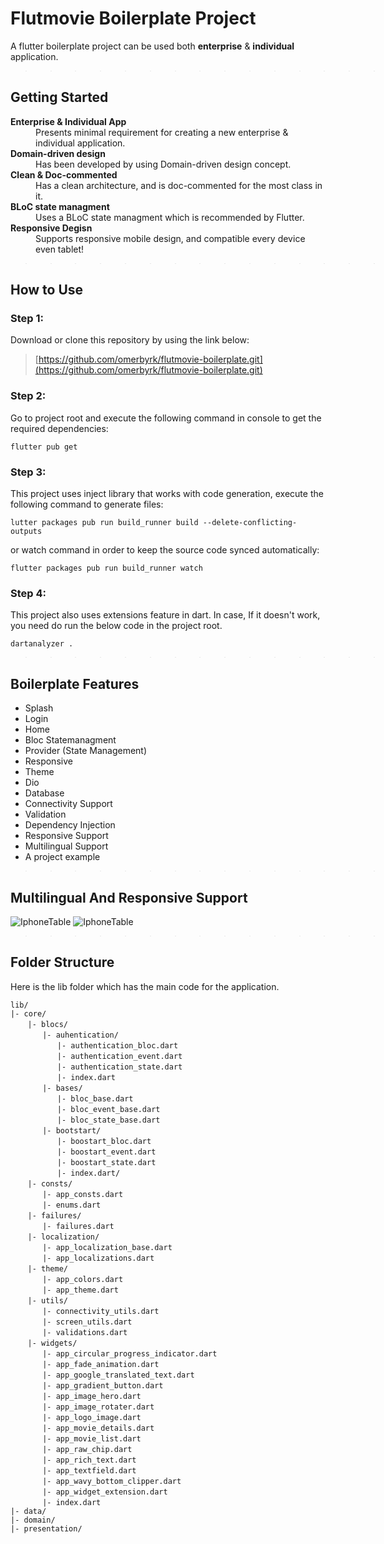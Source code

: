 # Flutmovie Boilerplate Project
A flutter boilerplate project can be used both <b>enterprise</b> & <b>individual</b> application.

>>>>>>>>>>>>>>> ---
## Getting Started

<dl>
  <dt><b>Enterprise & Individual App </b></dt>
  <dd>Presents minimal requirement for creating a new enterprise & individual application.</dd>
  <dt> <b>Domain-driven design </b></dt>
  <dd>Has been developed by using Domain-driven design concept. </dd>
  <dt> <b>Clean & Doc-commented</b> </dt>
  <dd>Has a clean architecture, and is doc-commented for the most class in it.  </dd>
  <dt> <b>BLoC state managment</b> </dt>
  <dd>Uses a BLoC state managment which is recommended by Flutter.</dd>
  <dt> <b>Responsive Degisn</b> </dt>
  <dd>Supports responsive mobile design, and compatible every device even tablet!</dd>
</dl>

>>>>>>>>>>>>>>> ---

## How to Use

### Step 1:
Download or clone this repository by using the link below:

> [https://github.com/omerbyrk/flutmovie-boilerplate.git](https://github.com/omerbyrk/flutmovie-boilerplate.git)

### Step 2:

Go to project root and execute the following command in console to get the required dependencies:

`flutter pub get`

### Step 3:

This project uses inject library that works with code generation, execute the following command to generate files:

`lutter packages pub run build_runner build --delete-conflicting-outputs`

or watch command in order to keep the source code synced automatically:

`flutter packages pub run build_runner watch`

### Step 4:

This project also uses extensions feature in dart. In case, If it doesn't work, you need do run the below code in the project root.

`dartanalyzer .`

>>>>>>>>>>>>>>> ---

## Boilerplate Features


* Splash
* Login
* Home
* Bloc Statemanagment
* Provider (State Management)
* Responsive
* Theme
* Dio
* Database
* Connectivity Support
* Validation
* Dependency Injection
* Responsive Support
* Multilingual Support
* A project example

>>>>>>>>>>>>>>> ---
## Multilingual And Responsive  Support
![IphoneTable](https://media.giphy.com/media/h4wzDbG3GPzCkyLOW6/giphy.gif)
![IphoneTable](https://media.giphy.com/media/KffxSFEsf0qJ65CEYC/giphy.gif)
>>>>>>>>>>>>>>> ---

## Folder Structure

Here is the lib folder which has the main code for the application.

`lib/` <br />
`|- core/`<br />
&nbsp;&nbsp;&nbsp;&nbsp;&nbsp;&nbsp; `|- blocs/`<br />
&nbsp;&nbsp;&nbsp;&nbsp;&nbsp;&nbsp;&nbsp;&nbsp;&nbsp;&nbsp;&nbsp;&nbsp; `|- auhentication/`<br />
&nbsp;&nbsp;&nbsp;&nbsp;&nbsp;&nbsp;&nbsp;&nbsp;&nbsp;&nbsp;&nbsp;&nbsp;&nbsp;&nbsp;&nbsp;&nbsp;&nbsp;&nbsp; `|- authentication_bloc.dart`<br />
&nbsp;&nbsp;&nbsp;&nbsp;&nbsp;&nbsp;&nbsp;&nbsp;&nbsp;&nbsp;&nbsp;&nbsp;&nbsp;&nbsp;&nbsp;&nbsp;&nbsp;&nbsp; `|- authentication_event.dart`<br />
&nbsp;&nbsp;&nbsp;&nbsp;&nbsp;&nbsp;&nbsp;&nbsp;&nbsp;&nbsp;&nbsp;&nbsp;&nbsp;&nbsp;&nbsp;&nbsp;&nbsp;&nbsp; `|- authentication_state.dart`<br />
&nbsp;&nbsp;&nbsp;&nbsp;&nbsp;&nbsp;&nbsp;&nbsp;&nbsp;&nbsp;&nbsp;&nbsp;&nbsp;&nbsp;&nbsp;&nbsp;&nbsp;&nbsp; `|- index.dart` <br/>
&nbsp;&nbsp;&nbsp;&nbsp;&nbsp;&nbsp;&nbsp;&nbsp;&nbsp;&nbsp;&nbsp;&nbsp; `|- bases/`<br />
&nbsp;&nbsp;&nbsp;&nbsp;&nbsp;&nbsp;&nbsp;&nbsp;&nbsp;&nbsp;&nbsp;&nbsp;&nbsp;&nbsp;&nbsp;&nbsp;&nbsp;&nbsp; `|- bloc_base.dart` <br/>
&nbsp;&nbsp;&nbsp;&nbsp;&nbsp;&nbsp;&nbsp;&nbsp;&nbsp;&nbsp;&nbsp;&nbsp;&nbsp;&nbsp;&nbsp;&nbsp;&nbsp;&nbsp; `|- bloc_event_base.dart` <br/>
&nbsp;&nbsp;&nbsp;&nbsp;&nbsp;&nbsp;&nbsp;&nbsp;&nbsp;&nbsp;&nbsp;&nbsp;&nbsp;&nbsp;&nbsp;&nbsp;&nbsp;&nbsp; `|- bloc_state_base.dart` <br/>
&nbsp;&nbsp;&nbsp;&nbsp;&nbsp;&nbsp;&nbsp;&nbsp;&nbsp;&nbsp;&nbsp;&nbsp; `|- bootstart/`<br />
&nbsp;&nbsp;&nbsp;&nbsp;&nbsp;&nbsp;&nbsp;&nbsp;&nbsp;&nbsp;&nbsp;&nbsp;&nbsp;&nbsp;&nbsp;&nbsp;&nbsp;&nbsp; `|- boostart_bloc.dart` <br/>
&nbsp;&nbsp;&nbsp;&nbsp;&nbsp;&nbsp;&nbsp;&nbsp;&nbsp;&nbsp;&nbsp;&nbsp;&nbsp;&nbsp;&nbsp;&nbsp;&nbsp;&nbsp; `|- boostart_event.dart` <br/>
&nbsp;&nbsp;&nbsp;&nbsp;&nbsp;&nbsp;&nbsp;&nbsp;&nbsp;&nbsp;&nbsp;&nbsp;&nbsp;&nbsp;&nbsp;&nbsp;&nbsp;&nbsp; `|- boostart_state.dart` <br/>
&nbsp;&nbsp;&nbsp;&nbsp;&nbsp;&nbsp;&nbsp;&nbsp;&nbsp;&nbsp;&nbsp;&nbsp;&nbsp;&nbsp;&nbsp;&nbsp;&nbsp;&nbsp; `|- index.dart/` <br/>
&nbsp;&nbsp;&nbsp;&nbsp;&nbsp;&nbsp; `|- consts/`<br />
&nbsp;&nbsp;&nbsp;&nbsp;&nbsp;&nbsp;&nbsp;&nbsp;&nbsp;&nbsp;&nbsp;&nbsp; `|- app_consts.dart`<br />
&nbsp;&nbsp;&nbsp;&nbsp;&nbsp;&nbsp;&nbsp;&nbsp;&nbsp;&nbsp;&nbsp;&nbsp; `|- enums.dart`<br />
&nbsp;&nbsp;&nbsp;&nbsp;&nbsp;&nbsp; `|- failures/`<br />
&nbsp;&nbsp;&nbsp;&nbsp;&nbsp;&nbsp;&nbsp;&nbsp;&nbsp;&nbsp;&nbsp;&nbsp; `|- failures.dart`<br />
&nbsp;&nbsp;&nbsp;&nbsp;&nbsp;&nbsp; `|- localization/`<br />
&nbsp;&nbsp;&nbsp;&nbsp;&nbsp;&nbsp;&nbsp;&nbsp;&nbsp;&nbsp;&nbsp;&nbsp; `|- app_localization_base.dart`<br />
&nbsp;&nbsp;&nbsp;&nbsp;&nbsp;&nbsp;&nbsp;&nbsp;&nbsp;&nbsp;&nbsp;&nbsp; `|- app_localizations.dart`<br />
&nbsp;&nbsp;&nbsp;&nbsp;&nbsp;&nbsp; `|- theme/`<br />
&nbsp;&nbsp;&nbsp;&nbsp;&nbsp;&nbsp;&nbsp;&nbsp;&nbsp;&nbsp;&nbsp;&nbsp; `|- app_colors.dart`<br />
&nbsp;&nbsp;&nbsp;&nbsp;&nbsp;&nbsp;&nbsp;&nbsp;&nbsp;&nbsp;&nbsp;&nbsp; `|- app_theme.dart`<br />
&nbsp;&nbsp;&nbsp;&nbsp;&nbsp;&nbsp; `|- utils/`<br />
&nbsp;&nbsp;&nbsp;&nbsp;&nbsp;&nbsp;&nbsp;&nbsp;&nbsp;&nbsp;&nbsp;&nbsp; `|- connectivity_utils.dart`<br />
&nbsp;&nbsp;&nbsp;&nbsp;&nbsp;&nbsp;&nbsp;&nbsp;&nbsp;&nbsp;&nbsp;&nbsp; `|- screen_utils.dart`<br />
&nbsp;&nbsp;&nbsp;&nbsp;&nbsp;&nbsp;&nbsp;&nbsp;&nbsp;&nbsp;&nbsp;&nbsp; `|- validations.dart`<br />
&nbsp;&nbsp;&nbsp;&nbsp;&nbsp;&nbsp; `|- widgets/`<br />
&nbsp;&nbsp;&nbsp;&nbsp;&nbsp;&nbsp;&nbsp;&nbsp;&nbsp;&nbsp;&nbsp;&nbsp; `|- app_circular_progress_indicator.dart`<br />
&nbsp;&nbsp;&nbsp;&nbsp;&nbsp;&nbsp;&nbsp;&nbsp;&nbsp;&nbsp;&nbsp;&nbsp; `|- app_fade_animation.dart`<br />
&nbsp;&nbsp;&nbsp;&nbsp;&nbsp;&nbsp;&nbsp;&nbsp;&nbsp;&nbsp;&nbsp;&nbsp; `|- app_google_translated_text.dart`<br />
&nbsp;&nbsp;&nbsp;&nbsp;&nbsp;&nbsp;&nbsp;&nbsp;&nbsp;&nbsp;&nbsp;&nbsp; `|- app_gradient_button.dart`<br />
&nbsp;&nbsp;&nbsp;&nbsp;&nbsp;&nbsp;&nbsp;&nbsp;&nbsp;&nbsp;&nbsp;&nbsp; `|- app_image_hero.dart`<br />
&nbsp;&nbsp;&nbsp;&nbsp;&nbsp;&nbsp;&nbsp;&nbsp;&nbsp;&nbsp;&nbsp;&nbsp; `|- app_image_rotater.dart`<br />
&nbsp;&nbsp;&nbsp;&nbsp;&nbsp;&nbsp;&nbsp;&nbsp;&nbsp;&nbsp;&nbsp;&nbsp; `|- app_logo_image.dart`<br />
&nbsp;&nbsp;&nbsp;&nbsp;&nbsp;&nbsp;&nbsp;&nbsp;&nbsp;&nbsp;&nbsp;&nbsp; `|- app_movie_details.dart`<br />
&nbsp;&nbsp;&nbsp;&nbsp;&nbsp;&nbsp;&nbsp;&nbsp;&nbsp;&nbsp;&nbsp;&nbsp; `|- app_movie_list.dart`<br />
&nbsp;&nbsp;&nbsp;&nbsp;&nbsp;&nbsp;&nbsp;&nbsp;&nbsp;&nbsp;&nbsp;&nbsp; `|- app_raw_chip.dart`<br />
&nbsp;&nbsp;&nbsp;&nbsp;&nbsp;&nbsp;&nbsp;&nbsp;&nbsp;&nbsp;&nbsp;&nbsp; `|- app_rich_text.dart`<br />
&nbsp;&nbsp;&nbsp;&nbsp;&nbsp;&nbsp;&nbsp;&nbsp;&nbsp;&nbsp;&nbsp;&nbsp; `|- app_textfield.dart`<br />
&nbsp;&nbsp;&nbsp;&nbsp;&nbsp;&nbsp;&nbsp;&nbsp;&nbsp;&nbsp;&nbsp;&nbsp; `|- app_wavy_bottom_clipper.dart`<br />
&nbsp;&nbsp;&nbsp;&nbsp;&nbsp;&nbsp;&nbsp;&nbsp;&nbsp;&nbsp;&nbsp;&nbsp; `|- app_widget_extension.dart`<br />
&nbsp;&nbsp;&nbsp;&nbsp;&nbsp;&nbsp;&nbsp;&nbsp;&nbsp;&nbsp;&nbsp;&nbsp; `|- index.dart`<br />
`|- data/`<br />
`|- domain/`<br />
`|- presentation/`<br />










